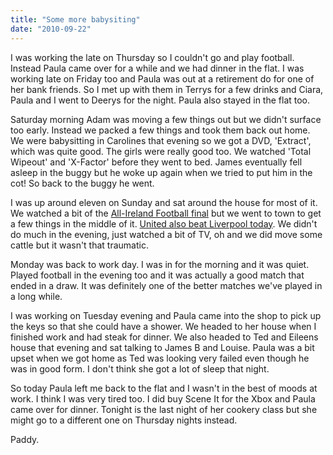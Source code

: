 ```yaml
---
title: "Some more babysiting"
date: "2010-09-22"
---
```

I was working the late on Thursday so I couldn't go and play football. Instead Paula came over for a while and we had dinner in the flat. I was working late on Friday too and Paula was out at a retirement do for one of her bank friends. So I met up with them in Terrys for a few drinks and Ciara, Paula and I went to Deerys for the night. Paula also stayed in the flat too.

Saturday morning Adam was moving a few things out but we didn't surface too early. Instead we packed a few things and took them back out home. We were babysitting in Carolines that evening so we got a DVD, 'Extract', which was quite good. The girls were really good too. We watched 'Total Wipeout' and 'X-Factor' before they went to bed. James eventually fell asleep in the buggy but he woke up again when we tried to put him in the cot! So back to the buggy he went.

I was up around eleven on Sunday and sat around the house for most of it. We watched a bit of the [All-Ireland Football final](http://www.rte.ie/sport/gaa/championship/2010/0919/cork_down1.html) but we went to town to get a few things in the middle of it. [United also beat Liverpool today](http://www.rte.ie/sport/soccer/2010/0919/manutd_liverpool.html). We didn't do much in the evening, just watched a bit of TV, oh and we did move some cattle but it wasn't that traumatic.

Monday was back to work day. I was in for the morning and it was quiet. Played football in the evening too and it was actually a good match that ended in a draw. It was definitely one of the better matches we've played in a long while.

I was working on Tuesday evening and Paula came into the shop to pick up the keys so that she could have a shower. We headed to her house when I finished work and had steak for dinner. We also headed to Ted and Eileens house that evening and sat talking to James B and Louise. Paula was a bit upset when we got home as Ted was looking very failed even though he was in good form. I don't think she got a lot of sleep that night.

So today Paula left me back to the flat and I wasn't in the best of moods at work. I think I was very tired too. I did buy Scene It for the Xbox and Paula came over for dinner. Tonight is the last night of her cookery class but she might go to a different one on Thursday nights instead.

Paddy.